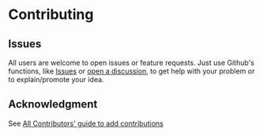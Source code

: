 # Contributing

## Issues

All users are welcome to open issues or feature requests. Just use Github's functions, like [Issues](https://github.com/fabfischer/kickbase-plus/issues) or [open a discussion](https://github.com/fabfischer/kickbase-plus/discussions), to get help with your problem or to explain/promote your idea.

## Acknowledgment

See [All Contributors' guide to add contributions](https://allcontributors.org/docs/en/bot/usage)